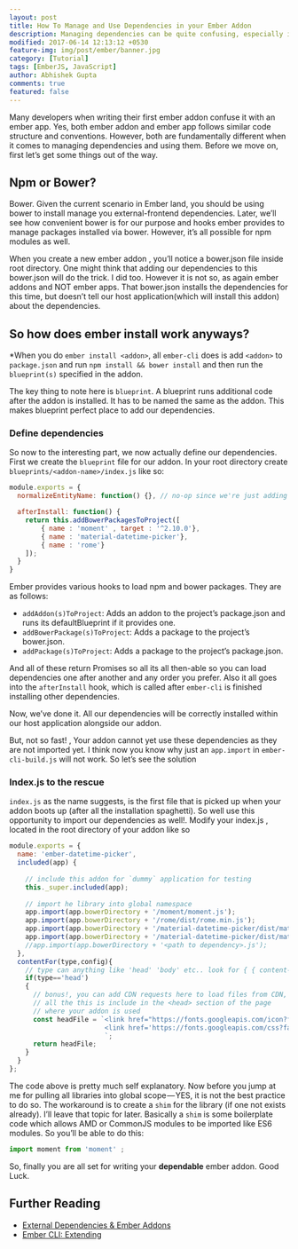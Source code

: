 ```yaml
---
layout: post
title: How To Manage and Use Dependencies in your Ember Addon
description: Managing dependencies can be quite confusing, especially in your first Ember Addon. This aims to be a clear tutorial on how to do handle it gracefully.
modified: 2017-06-14 12:13:12 +0530
feature-img: img/post/ember/banner.jpg
category: [Tutorial]
tags: [EmberJS, JavaScript]
author: Abhishek Gupta
comments: true
featured: false
---
```


Many developers when writing their first ember addon confuse it with an ember app. Yes, both ember addon and ember app follows similar code structure and conventions. However, both are fundamentally different when it comes to managing dependencies and using them. Before we move on, first let’s get some things out of the way.

## Npm or Bower?

Bower. Given the current scenario in Ember land, you should be using bower to install manage you external-frontend dependencies. Later, we’ll see how convenient bower is for our purpose and hooks ember provides to manage packages installed via bower. However, it’s all possible for npm modules as well.

When you create a new ember addon , you’ll notice a bower.json file inside root directory. One might think that adding our dependencies to this bower.json will do the trick. I did too. However it is not so, as again ember addons and NOT ember apps. That bower.json installs the dependencies for this time, but doesn’t tell our host application(which will install this addon) about the dependencies.

## So how does ember install work anyways?

*When you do `ember install <addon>`, all `ember-cli` does is add `<addon>` to `package.json` and run `npm install && bower install` and then run the `blueprint(s)` specified in the addon.

The key thing to note here is `blueprint`. A blueprint runs additional code after the addon is installed. It has to be named the same as the addon. This makes blueprint perfect place to add our dependencies.

### Define dependencies

So now to the interesting part, we now actually define our dependencies. First we create the `blueprint` file for our addon. In your root directory create `blueprints/<addon-name>/index.js` like so:

```javascript
module.exports = {
  normalizeEntityName: function() {}, // no-op since we're just adding dependencies

  afterInstall: function() {
    return this.addBowerPackagesToProject([
        { name : 'moment' , target : '^2.10.0'},
        { name : 'material-datetime-picker'},
        { name : 'rome'}
    ]);
  }   
}
```

Ember provides various hooks to load npm and bower packages. They are as follows:

- `addAddon(s)ToProject`: Adds an addon to the project’s package.json and runs its defaultBlueprint if it provides one.
- `addBowerPackage(s)ToProject`: Adds a package to the project’s bower.json.
- `addPackage(s)ToProject`: Adds a package to the project’s package.json.

And all of these return Promises so all its all then-able so you can load dependencies one after another and any order you prefer. Also it all goes into the `afterInstall` hook, which is called after `ember-cli` is finished installing other dependencies.

Now, we’ve done it. All our dependencies will be correctly installed within our host application alongside our addon.

But, not so fast! , Your addon cannot yet use these dependencies as they are not imported yet. I think now you know why just an `app.import` in `ember-cli-build.js` will not work. So let’s see the solution

### Index.js to the rescue

`index.js` as the name suggests, is the first file that is picked up when your addon boots up (after all the installation spaghetti). So well use this opportunity to import our dependencies as well!. Modify your index.js , located in the root directory of your addon like so

```javascript
module.exports = {
  name: 'ember-datetime-picker',
  included(app) {
    
    // include this addon for `dummy` application for testing
    this._super.included(app);
    
    // import he library into global namespace
    app.import(app.bowerDirectory + '/moment/moment.js');
    app.import(app.bowerDirectory + '/rome/dist/rome.min.js');
    app.import(app.bowerDirectory + '/material-datetime-picker/dist/material-datetime-picker.js');
    app.import(app.bowerDirectory + '/material-datetime-picker/dist/material-datetime-picker.css');
    //app.import(app.bowerDirectory + '<path to dependency>.js');
  },
  contentFor(type,config){
    // type can anything like 'head' 'body' etc.. look for { { content-for '<typename>' } } in index.html
    if(type=='head')
    {
      // bonus!, you can add CDN requests here to load files from CDN, 
      // all the this is include in the <head> section of the page
      // where your addon is used 
      const headFile = `<link href="https://fonts.googleapis.com/icon?family=Material+Icons" rel="stylesheet">
                        <link href='https://fonts.googleapis.com/css?family=Roboto' rel='stylesheet' type='text/css'>
                        `;
      return headFile;
    }
  }
};
```

The code above is pretty much self explanatory. Now before you jump at me for pulling all libraries into global scope — YES, it is not the best practice to do so. The workaround is to create a `shim` for the library (if one not exists already). I’ll leave that topic for later. Basically a `shim` is some boilerplate code which allows AMD or CommonJS modules to be imported like ES6 modules. So you’ll be able to do this:

```javascript
import moment from 'moment' ;
```

So, finally you are all set for writing your **dependable** ember addon. Good Luck.

## Further Reading
- [External Dependencies & Ember Addons](http://manukapoor.net/blog/external-dependencies-and-ember-addons/)
- [Ember CLI: Extending](https://ember-cli.com/extending/)
